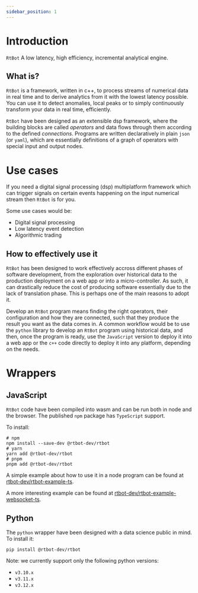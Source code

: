 ```yaml
---
sidebar_position: 1
---
```


# Introduction

`RtBot` A low latency, high efficiency, incremental analytical engine.

## What is?

`RtBot` is a framework, written in c++, to process streams of numerical data
in real time and to derive analytics from it with the lowest latency possible.
You can use it to detect anomalies, local peaks or to simply continuously transform
your data in real time, efficiently.

`RtBot` have been designed as an extensible dsp framework, where the building blocks
are called _operators_ and data flows through them according to the defined _connections_.
Programs are written declaratively in plain `json` (or `yaml`), which are essentially
definitions of a graph of operators with special input and output nodes.

# Use cases

If you need a digital signal processing (dsp) multiplatform framework which can trigger signals on
certain events happening on the input numerical stream then `RtBot` is for you.

Some use cases would be:

- Digital signal processing
- Low latency event detection
- Algorithmic trading

## How to effectively use it

`RtBot` has been designed to work effectively accross different phases of software
development, from the exploration over historical data to the production deployment
on a web app or into a micro-controller. As such, it can drastically reduce the cost
of producing software essentially due to the lack of translation phase.
This is perhaps one of the main reasons to adopt it.

Develop an `RtBot` program means finding the right operators, their configuration and how they
are connected, such that they produce the result you want as the data comes in. A common
workflow would be to use the `python` library to develop an `RtBot` program using historical
data, and then, once the program is ready, use the `JavaScript` version to deploy it into a web
app or the `c++` code directly to deploy it into any platform, depending on the needs.

# Wrappers

## JavaScript

`RtBot` code have been compiled into wasm and can be run both in node and the browser.
The published `npm` package has `TypeScript` support.

To install:

```shell
# npm
npm install --save-dev @rtbot-dev/rtbot
# yarn
yarn add @rtbot-dev/rtbot
# pnpm
pnpm add @rtbot-dev/rtbot
```

A simple example about how to use it in a node program can be found at [rtbot-dev/rtbot-example-ts](https://github.com/rtbot-dev/rtbot-example-ts).

A more interesting example can be found at [rtbot-dev/rtbot-example-websocket-ts](https://github.com/rtbot-dev/rtbot-example-websocket-ts).

## Python

The `python` wrapper have been designed with a data science public in mind. To install it:

```shell
pip install @rtbot-dev/rtbot
```

Note: we currently support only the following python versions:

- `v3.10.x`
- `v3.11.x`
- `v3.12.x`
